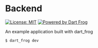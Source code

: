 # Backend

[![License: MIT][license_badge]][license_link]
[![Powered by Dart Frog](https://img.shields.io/endpoint?url=https://tinyurl.com/dartfrog-badge)](https://dartfrog.vgv.dev)

An example application built with dart_frog

```shell
$ dart_frog dev
```

[license_badge]: https://img.shields.io/badge/license-MIT-blue.svg

[license_link]: https://opensource.org/licenses/MIT
